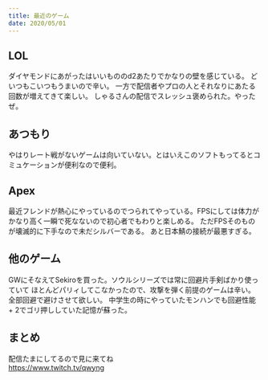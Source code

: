 ```yaml
---
title: 最近のゲーム
date: 2020/05/01
---
```


## LOL
ダイヤモンドにあがったはいいもののd2あたりでかなりの壁を感じている。
どいつもこいつもうまいので辛い。
一方で配信者やプロの人とそれなりにあたる回数が増えてきて楽しい。
しゃるさんの配信でスレッシュ褒められた。やったぜ。

## あつもり
やはりレート戦がないゲームは向いていない。とはいえこのソフトもってるとコミュケーションが便利なので便利。

## Apex
最近フレンドが熱心にやっているのでつられてやっている。FPSにしては体力がかなり高く一瞬で死なないので初心者でもわりと楽しめる。
ただFPSそのものが壊滅的に下手なので未だシルバーである。
あと日本鯖の接続が最悪すぎる。

## 他のゲーム
GWにそなえてSekiroを買った。ソウルシリーズでは常に回避片手剣ばかり使っていて
ほとんどパリィしてこなかったので、攻撃を弾く前提のゲームは辛い。全部回避で避けさせて欲しい。
中学生の時にやっていたモンハンでも回避性能 + 2でゴリ押ししていた記憶が蘇った。

## まとめ
配信たまにしてるので見に来てね  
https://www.twitch.tv/qwyng

